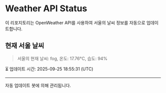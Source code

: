 
# Weather API Status

이 리포지토리는 OpenWeather API를 사용하여 서울의 날씨 정보를 자동으로 업데이트합니다.

## 현재 서울 날씨
> 서울의 현재 날씨: fog, 온도: 17.76°C, 습도: 94%

⏳ 업데이트 시간: 2025-09-25 18:55:31 (UTC)

---
자동 업데이트 봇에 의해 관리됩니다.
